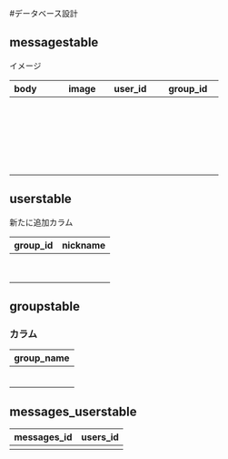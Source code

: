 #データベース設計
## messagestable
イメージ

|    body    |     image   |    user_id   |   group_id |
|:-----------|:------------|:------------ |:--------   |
|            |             |              |            |
|          　|        　　　|         　　　|　　　　　    |
|       　　　|         　　|          　　 |            |
|         　　|           　|           　　|　          |
|       　　　|        　　　|      　　　　　|         　 |
|    　　　　　|      　　　　|      　　　　　|            |




## userstable
 新たに追加カラム
 
| group_id | nickname      |              
|:-----------|------------:|
|        　　 |             |              
|            |             |              
|            |             |              
|            |             |              
|            |             |              




## groupstable
### カラム

| group_name |             
|:-----------|
|            |       
|            |      
|            |      
|            |         
|            |      
|            |   


## messages_userstable

| messages_id | users_id |
|:------------|:---------|
|             |          |

